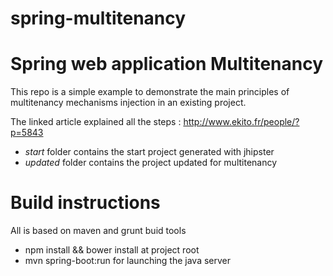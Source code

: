 spring-multitenancy
===================

# Spring web application Multitenancy

This repo is a simple example to demonstrate the main principles of multitenancy mechanisms injection in an existing project. 

The linked article explained all the steps : http://www.ekito.fr/people/?p=5843

* _start_ folder contains the start project generated with jhipster
* _updated_ folder contains the project updated for multitenancy

# Build instructions

All is based on maven and grunt buid tools

* npm install && bower install at project root
* mvn spring-boot:run for launching the java server
